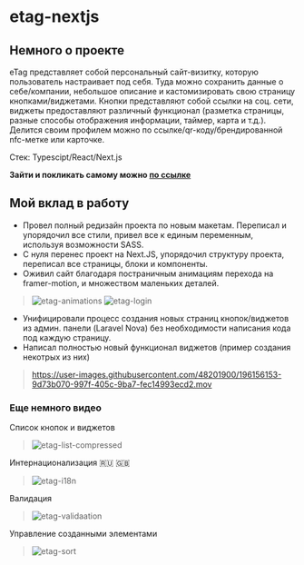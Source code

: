 # etag-nextjs

## Немного о проекте
eTag представляет собой персональный сайт-визитку, которую пользователь настраивает под себя. Туда можно сохранить данные о себе/компании, небольшое описание и кастомизировать свою страницу кнопками/виджетами. Кнопки представляют собой ссылки на соц. сети, виджеты предоставляют различный функционал (разметка страницы, разные способы отображения информации, таймер, карта и т.д.).
Делится своим профилем можно по ссылке/qr-коду/брендированной nfc-метке или карточке.

Стек: Typescipt/React/Next.js

**Зайти и покликать самому можно [по ссылке](https://test.etag.store/welcome)**

## Мой вклад в работу
- Провел полный редизайн проекта по новым макетам. Переписал и упорядочил все стили, привел все к единым переменным, используя возможности SASS.
- С нуля перенес проект на Next.JS, упорядочил структуру проекта, переписал все страницы, блоки и компоненты.
- Оживил сайт благодаря постраничным анимациям перехода на framer-motion, и множеством маленьких деталей.

>![etag-animations](https://user-images.githubusercontent.com/48201900/196149143-63db07a9-da39-447f-af38-bec3072d944b.gif)
>![etag-login](https://user-images.githubusercontent.com/48201900/196156329-2f46165b-6512-4d3d-9ee8-9d4e4c9dbb76.gif)

- Унифицировали процесс создания новых страниц кнопок/виджетов из админ. панели (Laravel Nova) без необходимости написания кода под каждую страницу.
- Написал полностью новый функционал виджетов (пример создания некотрых из них)
>https://user-images.githubusercontent.com/48201900/196156153-9d73b070-997f-405c-9ba7-fec14993ecd2.mov

### Еще немного видео
Список кнопок и виджетов
>![etag-list-compressed](https://user-images.githubusercontent.com/48201900/196156473-420d1264-3c68-4bca-982e-562690b02a5b.gif)

Интернационализация :ru: :uk:
>![etag-i18n](https://user-images.githubusercontent.com/48201900/196156819-0231b926-be06-4d02-b4b1-fb55c1b40928.gif)

Валидация
>![etag-validaation](https://user-images.githubusercontent.com/48201900/196163606-00be923a-d238-480e-9514-d563319fe4b6.gif)

Управление созданными элементами
>![etag-sort](https://user-images.githubusercontent.com/48201900/196156890-d79e1f59-79f8-4e93-b36f-b8113d56b7ec.gif)
